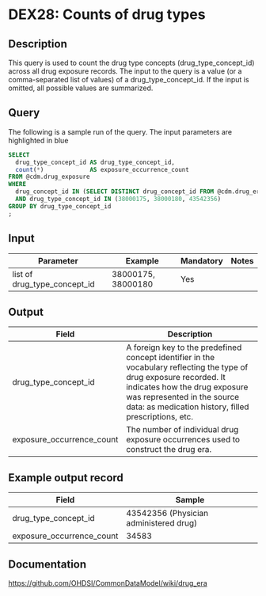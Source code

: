 <!---
Group:drug exposure
Name:DEX28 Counts of drug types
Author:Patrick Ryan
CDM Version: 5.3
-->

# DEX28: Counts of drug types

## Description
This query is used to count the drug type concepts (drug_type_concept_id) across all drug exposure records. The input to the query is a value (or a comma-separated list of values) of a drug_type_concept_id. If the input is omitted, all possible values are summarized.

## Query
The following is a sample run of the query. The input parameters are highlighted in  blue

```sql
SELECT
  drug_type_concept_id AS drug_type_concept_id,
  count(*)             AS exposure_occurrence_count
FROM @cdm.drug_exposure
WHERE
  drug_concept_id IN (SELECT DISTINCT drug_concept_id FROM @cdm.drug_era)
  AND drug_type_concept_id IN (38000175, 38000180, 43542356)
GROUP BY drug_type_concept_id
;
```

## Input

|  Parameter |  Example |  Mandatory |  Notes |
| --- | --- | --- | --- |
| list of drug_type_concept_id | 38000175, 38000180 | Yes |

## Output

|  Field |  Description |
| --- | --- |
| drug_type_concept_id | A foreign key to the predefined concept identifier in the vocabulary reflecting the type of drug exposure recorded. It indicates how the drug exposure was represented in the source data: as medication history, filled prescriptions, etc. |
| exposure_occurrence_count | The number of individual drug exposure occurrences used to construct the drug era. |


## Example output record

|  Field | Sample |
| --- | --- |
| drug_type_concept_id | 43542356 (Physician administered drug) |
| exposure_occurrence_count | 34583  |  

## Documentation
https://github.com/OHDSI/CommonDataModel/wiki/drug_era
